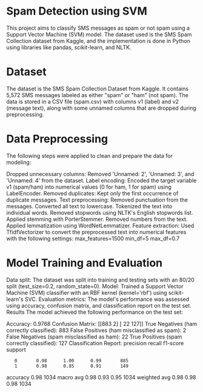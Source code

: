 # Spam Detection using SVM
This project aims to classify SMS messages as spam or not spam using a Support Vector Machine (SVM) model. The dataset used is the SMS Spam Collection dataset from Kaggle, and the implementation is done in Python using libraries like pandas, scikit-learn, and NLTK.

# Dataset
The dataset is the SMS Spam Collection Dataset from Kaggle. It contains 5,572 SMS messages labeled as either "spam" or "ham" (not spam). The data is stored in a CSV file (spam.csv) with columns v1 (label) and v2 (message text), along with some unnamed columns that are dropped during preprocessing.

# Data Preprocessing
The following steps were applied to clean and prepare the data for modeling:

Dropped unnecessary columns: Removed 'Unnamed: 2', 'Unnamed: 3', and 'Unnamed: 4' from the dataset.
Label encoding: Encoded the target variable v1 (spam/ham) into numerical values (0 for ham, 1 for spam) using LabelEncoder.
Removed duplicates: Kept only the first occurrence of duplicate messages.
Text preprocessing:
Removed punctuation from the messages.
Converted all text to lowercase.
Tokenized the text into individual words.
Removed stopwords using NLTK's English stopwords list.
Applied stemming with PorterStemmer.
Removed numbers from the text.
Applied lemmatization using WordNetLemmatizer.
Feature extraction: Used TfidfVectorizer to convert the preprocessed text into numerical features with the following settings:
max_features=1500
min_df=5
max_df=0.7

# Model Training and Evaluation
Data split: The dataset was split into training and testing sets with an 80/20 split (test_size=0.2, random_state=0).
Model: Trained a Support Vector Machine (SVM) classifier with an RBF kernel (kernel='rbf') using scikit-learn's SVC.
Evaluation metrics: The model's performance was assessed using accuracy, confusion matrix, and classification report on the test set.
Results
The model achieved the following performance on the test set:

Accuracy: 0.9768
Confusion Matrix:
[[883   2]
[ 22 127]]
True Negatives (ham correctly classified): 883
False Positives (ham misclassified as spam): 2
False Negatives (spam misclassified as ham): 22
True Positives (spam correctly classified): 127
Classification Report:
precision    recall  f1-score   support

       0       0.98      1.00      0.99       885
       1       0.98      0.85      0.91       149

accuracy                           0.98      1034
macro avg       0.98      0.93      0.95      1034
weighted avg       0.98      0.98      0.98      1034
